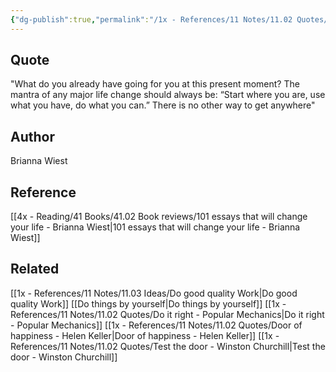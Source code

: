 ```yaml
---
{"dg-publish":true,"permalink":"/1x - References/11 Notes/11.02 Quotes/Start where you use what you have do what you can - Brianna Wiest/","title":"Start where you use what you have do what you can - Brianna Wiest","noteIcon":"","created":"2022-11-14T21:33:33.000+03:00","updated":"2024-02-14T20:18:39.009+03:00"}
---
```



## Quote
"What do you already have going for you at this present moment? The mantra of any major life change should always be: “Start where you are, use what you have, do what you can.” There is no other way to get anywhere"

## Author
Brianna Wiest

## Reference
[[4x - Reading/41 Books/41.02 Book reviews/101 essays that will change your life - Brianna Wiest\|101 essays that will change your life - Brianna Wiest]]

## Related
[[1x - References/11 Notes/11.03 Ideas/Do good quality Work\|Do good quality Work]]
[[Do things by yourself\|Do things by yourself]]
[[1x - References/11 Notes/11.02 Quotes/Do it right - Popular Mechanics\|Do it right - Popular Mechanics]]
[[1x - References/11 Notes/11.02 Quotes/Door of happiness - Helen Keller\|Door of happiness - Helen Keller]]
[[1x - References/11 Notes/11.02 Quotes/Test the door - Winston Churchill\|Test the door - Winston Churchill]]